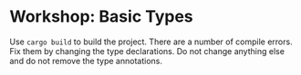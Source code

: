 # Workshop: Basic Types

Use `cargo build` to build the project. There are a number of compile errors. Fix them by changing the type declarations. Do not change anything else and do not remove the type annotations.
